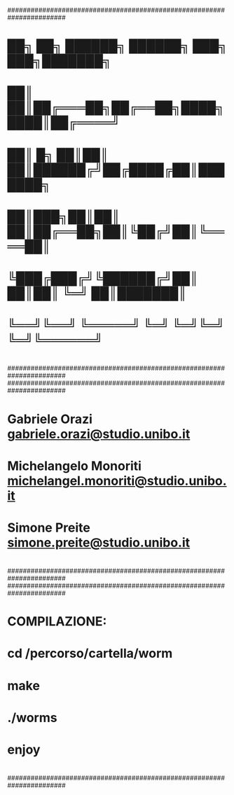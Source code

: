 #######################################################################
#                                                                     #
#                                                                     # 
#            ██╗    ██╗ ██████╗ ██████╗ ███╗   ███╗███████╗           #
#            ██║    ██║██╔═══██╗██╔══██╗████╗ ████║██╔════╝           #
#            ██║ █╗ ██║██║   ██║██████╔╝██╔████╔██║███████╗           #
#            ██║███╗██║██║   ██║██╔══██╗██║╚██╔╝██║╚════██║           #
#            ╚███╔███╔╝╚██████╔╝██║  ██║██║ ╚═╝ ██║███████║           #
#             ╚══╝╚══╝  ╚═════╝ ╚═╝  ╚═╝╚═╝     ╚═╝╚══════╝           #                                      
#                                                                     #                  
#                                                                     #    
#######################################################################
#######################################################################
#                                                                     #  
#  Gabriele Orazi             gabriele.orazi@studio.unibo.it          #                
#  Michelangelo Monoriti      michelangel.monoriti@studio.unibo.it    #                       
#  Simone Preite              simone.preite@studio.unibo.it           #               
#                                                                     #  
#                                                                     #  
#######################################################################
#######################################################################
#                                                                     #
#  COMPILAZIONE:                                                      #
#                                                                     #
#          cd /percorso/cartella/worm                                 #
#                                                                     #
#          make                                                       #
#                                                                     #
#          ./worms                                                    #
#                                                                     #
#          enjoy                                                      #
#                                                                     #
#######################################################################





